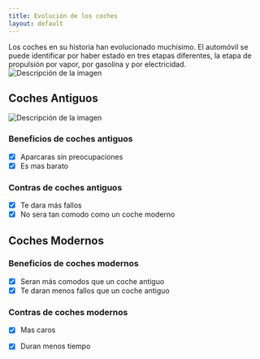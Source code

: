 ```yaml
---
title: Evolución de los coches
layout: default
---
```


Los coches en su historia han evolucionado muchisimo. El automóvil se puede identificar por haber estado en tres etapas diferentes, la etapa de propulsión por vapor, por gasolina y por electricidad.
<img src="https://noticias.coches.com/wp-content/uploads/2014/03/volkswagen-viejo-nuevo-700x394.jpg" alt="Descripción de la imagen">
## Coches Antiguos
<img src="![image](https://github.com/user-attachments/assets/0e4a11a5-572b-40d1-9650-59d537445428)" alt="Descripción de la imagen">


### Beneficios de coches antiguos
- [x] Aparcaras sin preocupaciones
- [x] Es mas barato
### Contras de coches antiguos
- [x] Te dara más fallos
- [x] No sera tan comodo como un coche moderno
## Coches Modernos
### Beneficios de coches modernos
- [x] Seran más comodos que un coche antiguo
- [x] Te daran menos fallos que un coche antiguo
### Contras de coches modernos
- [x] Mas caros
- [X] Duran menos tiempo 


